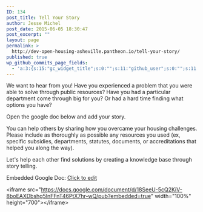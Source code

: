 ```yaml
---
ID: 134
post_title: Tell Your Story
author: Jesse Michel
post_date: 2015-06-05 18:30:47
post_excerpt: ""
layout: page
permalink: >
  http://dev-open-housing-asheville.pantheon.io/tell-your-story/
published: true
wp_github_commits_page_fields:
  - 'a:3:{s:15:"gc_widget_title";s:0:"";s:11:"github_user";s:0:"";s:11:"github_repo";s:0:"";}'
---
```

We want to hear from you! Have you experienced a problem that you were able to solve through public resources? Have you had a particular department come through big for you? Or had a hard time finding what options you have?

Open the google doc below and add your story.

You can help others by sharing how you overcame your housing challenges. Please include as thoroughly as possible any resources you used (ex, specific subsidies, departments, statutes, documents, or accreditations that helped you along the way).

Let's help each other find solutions by creating a knowledge base through story telling.

Embedded Google Doc: <a href="https://docs.google.com/document/d/18SeeU-5cQ2KiV-8boEAXDbshg5lnFFnT46PtX7hr-wQ/edit#heading=h.jlnlim5vhwki">Click to edit</a>

&lt;iframe src="https://docs.google.com/document/d/18SeeU-5cQ2KiV-8boEAXDbshg5lnFFnT46PtX7hr-wQ/pub?embedded=true" width="100%" height="700"&gt;&lt;/iframe&gt;

&nbsp;

&nbsp;

&nbsp;

&nbsp;